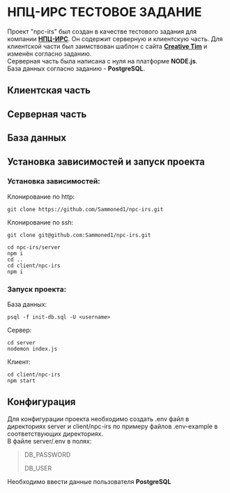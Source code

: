 # НПЦ-ИРС ТЕСТОВОЕ ЗАДАНИЕ

Проект "npc-irs" был создан в качестве тестового задания 
для компании [**НПЦ-ИРС**](http://npcirs.ru/). 
Он содержит серверную и клиентскую часть. Для клиентской части был заимствован 
шаблон с сайта [**Creative Tim**](https://www.creative-tim.com/) и изменён согласно заданию.  
Серверная часть была написана с нуля на платформе **NODE.js**.  
База данных согласно заданию - **PostgreSQL**.

## Клиентская часть

## Серверная часть

## База данных

## Установка зависимостей и запуск проекта

### Установка зависимостей:

Клонирование по http:

```shell
git clone https://github.com/Sammoned1/npc-irs.git
```

Клонирование по ssh:

```shell
git clone git@github.com:Sammoned1/npc-irs.git
```

```shell
cd npc-irs/server
npm i
cd ..
cd client/npc-irs
npm i
```

### Запуск проекта:

База данных:  

```shell
psql -f init-db.sql -U <username>
```

Сервер:

```shell
cd server
nodemon index.js
```

Клиент:

```shell
cd client/npc-irs
npm start
```

## Конфигурация

Для конфигурации проекта необходимо создать .env файл в директориях 
server и client/npc-irs по примеру файлов .env-example в соответствующих директориях.  
В файле server/.env в полях:  

> DB_PASSWORD  
>
> DB_USER  
  
Необходимо ввести данные пользователя **PostgreSQL**